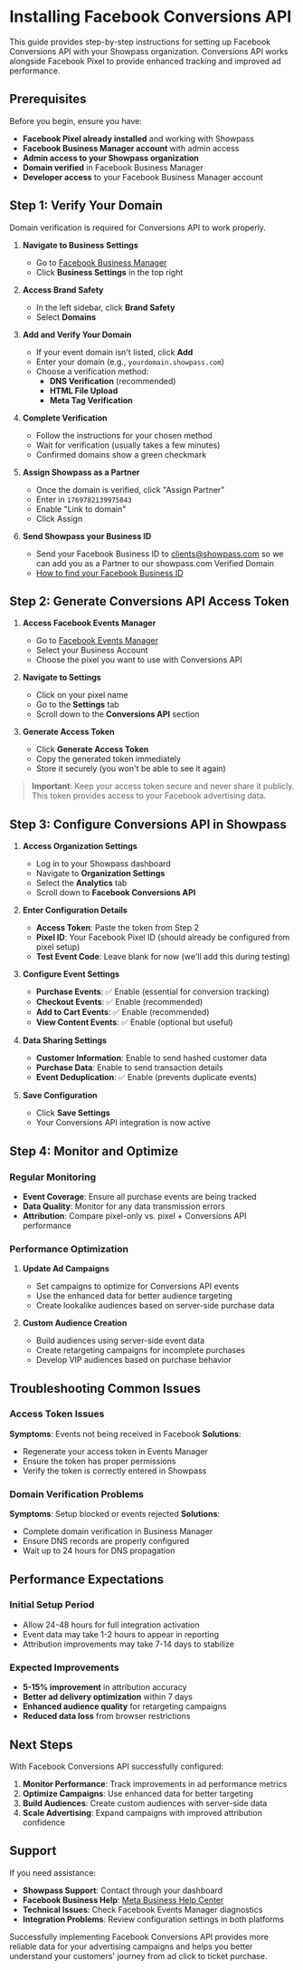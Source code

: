 # Installing Facebook Conversions API

This guide provides step-by-step instructions for setting up Facebook Conversions API with your Showpass organization. Conversions API works alongside Facebook Pixel to provide enhanced tracking and improved ad performance.

## Prerequisites

Before you begin, ensure you have:

- **Facebook Pixel already installed** and working with Showpass
- **Facebook Business Manager account** with admin access
- **Admin access to your Showpass organization**
- **Domain verified** in Facebook Business Manager
- **Developer access** to your Facebook Business Manager account

## Step 1: Verify Your Domain

Domain verification is required for Conversions API to work properly.

1. **Navigate to Business Settings**

   - Go to [Facebook Business Manager](https://business.facebook.com)
   - Click **Business Settings** in the top right

2. **Access Brand Safety**

   - In the left sidebar, click **Brand Safety**
   - Select **Domains**

3. **Add and Verify Your Domain**

   - If your event domain isn't listed, click **Add**
   - Enter your domain (e.g., `yourdomain.showpass.com`)
   - Choose a verification method:
     - **DNS Verification** (recommended)
     - **HTML File Upload**
     - **Meta Tag Verification**

4. **Complete Verification**

   - Follow the instructions for your chosen method
   - Wait for verification (usually takes a few minutes)
   - Confirmed domains show a green checkmark

5. **Assign Showpass as a Partner**

   - Once the domain is verified, click "Assign Partner"
   - Enter in `1769782139975843`
   - Enable "Link to domain"
   - Click Assign

6. **Send Showpass your Business ID**
   - Send your Facebook Business ID to clients@showpass.com so we can add you as a Partner to our showpass.com Verified Domain
   - [How to find your Facebook Business ID](https://www.facebook.com/business/help/1181250022022158?id=180505742745347)

## Step 2: Generate Conversions API Access Token

1. **Access Facebook Events Manager**

   - Go to [Facebook Events Manager](https://business.facebook.com/events_manager)
   - Select your Business Account
   - Choose the pixel you want to use with Conversions API

2. **Navigate to Settings**

   - Click on your pixel name
   - Go to the **Settings** tab
   - Scroll down to the **Conversions API** section

3. **Generate Access Token**
   - Click **Generate Access Token**
   - Copy the generated token immediately
   - Store it securely (you won't be able to see it again)

> **Important**: Keep your access token secure and never share it publicly. This token provides access to your Facebook advertising data.

## Step 3: Configure Conversions API in Showpass

1. **Access Organization Settings**

   - Log in to your Showpass dashboard
   - Navigate to **Organization Settings**
   - Select the **Analytics** tab
   - Scroll down to **Facebook Conversions API**

2. **Enter Configuration Details**

   - **Access Token**: Paste the token from Step 2
   - **Pixel ID**: Your Facebook Pixel ID (should already be configured from pixel setup)
   - **Test Event Code**: Leave blank for now (we'll add this during testing)

3. **Configure Event Settings**

   - **Purchase Events**: ✅ Enable (essential for conversion tracking)
   - **Checkout Events**: ✅ Enable (recommended)
   - **Add to Cart Events**: ✅ Enable (recommended)
   - **View Content Events**: ✅ Enable (optional but useful)

4. **Data Sharing Settings**

   - **Customer Information**: Enable to send hashed customer data
   - **Purchase Data**: Enable to send transaction details
   - **Event Deduplication**: ✅ Enable (prevents duplicate events)

5. **Save Configuration**
   - Click **Save Settings**
   - Your Conversions API integration is now active

## Step 4: Monitor and Optimize

### Regular Monitoring

- **Event Coverage**: Ensure all purchase events are being tracked
- **Data Quality**: Monitor for any data transmission errors
- **Attribution**: Compare pixel-only vs. pixel + Conversions API performance

### Performance Optimization

1. **Update Ad Campaigns**

   - Set campaigns to optimize for Conversions API events
   - Use the enhanced data for better audience targeting
   - Create lookalike audiences based on server-side purchase data

2. **Custom Audience Creation**
   - Build audiences using server-side event data
   - Create retargeting campaigns for incomplete purchases
   - Develop VIP audiences based on purchase behavior

## Troubleshooting Common Issues

### Access Token Issues

**Symptoms**: Events not being received in Facebook
**Solutions**:

- Regenerate your access token in Events Manager
- Ensure the token has proper permissions
- Verify the token is correctly entered in Showpass

### Domain Verification Problems

**Symptoms**: Setup blocked or events rejected
**Solutions**:

- Complete domain verification in Business Manager
- Ensure DNS records are properly configured
- Wait up to 24 hours for DNS propagation

## Performance Expectations

### Initial Setup Period

- Allow 24-48 hours for full integration activation
- Event data may take 1-2 hours to appear in reporting
- Attribution improvements may take 7-14 days to stabilize

### Expected Improvements

- **5-15% improvement** in attribution accuracy
- **Better ad delivery optimization** within 7 days
- **Enhanced audience quality** for retargeting campaigns
- **Reduced data loss** from browser restrictions

## Next Steps

With Facebook Conversions API successfully configured:

1. **Monitor Performance**: Track improvements in ad performance metrics
2. **Optimize Campaigns**: Use enhanced data for better targeting
3. **Build Audiences**: Create custom audiences with server-side data
4. **Scale Advertising**: Expand campaigns with improved attribution confidence

## Support

If you need assistance:

- **Showpass Support**: Contact through your dashboard
- **Facebook Business Help**: [Meta Business Help Center](https://www.facebook.com/business/help/)
- **Technical Issues**: Check Facebook Events Manager diagnostics
- **Integration Problems**: Review configuration settings in both platforms

Successfully implementing Facebook Conversions API provides more reliable data for your advertising campaigns and helps you better understand your customers' journey from ad click to ticket purchase.

